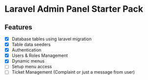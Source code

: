 # Laravel Admin Panel Starter Pack

## Features
- [x] Database tables using laravel migration
- [x] Table data seeders
- [x] Authentication
- [x] Users & Roles Management
- [x] Dynamic menus
- [ ] Setup menu access
- [ ] Ticket Management (Complaint or just a message from user)